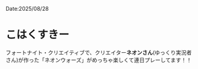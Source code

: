 Date:2025/08/28
# こはくすきー

フォートナイト・クリエイティブで、クリエイター**ネオンさん**(ゆっくり実況者さん)が作った「ネオンウォーズ」がめっちゃ楽しくて連日プレーしてます！！
